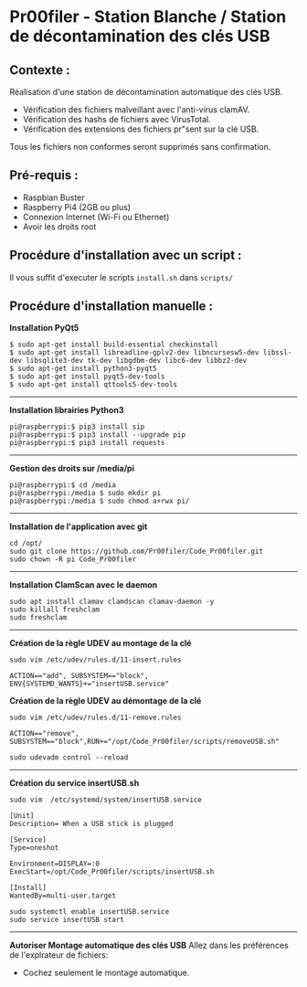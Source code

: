 # Pr00filer - Station Blanche / Station de décontamination des clés USB

## Contexte :

Réalisation d'une station de décontamination automatique des clés USB.  

- Vérification des fichiers malveillant avec l'anti-virus clamAV.
- Vérification des hashs de fichiers avec VirusTotal.
- Vérification des extensions des fichiers pr"sent sur la clé USB.

Tous les fichiers non conformes seront supprimés sans confirmation.  

## Pré-requis :
- Raspbian Buster
- Raspberry Pi4 (2GB ou plus)
- Connexion Internet (Wi-Fi ou Ethernet)
- Avoir les droits root

## Procédure d'installation avec un script :

Il vous suffit d'executer le scripts `install.sh` dans `scripts/`

## Procédure d'installation manuelle :

**Installation PyQt5**
```
$ sudo apt-get install build-essential checkinstall
$ sudo apt-get install libreadline-gplv2-dev libncursesw5-dev libssl-dev libsqlite3-dev tk-dev libgdbm-dev libc6-dev libbz2-dev
$ sudo apt-get install python3-pyqt5  
$ sudo apt-get install pyqt5-dev-tools
$ sudo apt-get install qttools5-dev-tools
```

---

**Installation  librairies Python3**
```
pi@raspberrypi:$ pip3 install sip
pi@raspberrypi:$ pip3 install --upgrade pip
pi@raspberrypi:$ pip3 install requests
```

---


**Gestion des droits sur /media/pi**
```
pi@raspberrypi:$ cd /media
pi@raspberrypi:/media $ sudo mkdir pi 
pi@raspberrypi:/media $ sudo chmod a+rwx pi/
```

---

**Installation de l'application avec git**
```
cd /opt/
sudo git clone https://github.com/Pr00filer/Code_Pr00filer.git
sudo chown -R pi Code_Pr00filer
```

---

**Installation ClamScan avec le daemon**
```
sudo apt install clamav clamdscan clamav-daemon -y
sudo killall freshclam
sudo freshclam
```

---

**Création de la règle UDEV au montage de la clé**
```
sudo vim /etc/udev/rules.d/11-insert.rules
```

```
ACTION=="add", SUBSYSTEM=="block", ENV{SYSTEMD_WANTS}+="insertUSB.service"
```

**Création de la règle UDEV au démontage de la clé**
```
sudo vim /etc/udev/rules.d/11-remove.rules
```

```
ACTION=="remove", SUBSYSTEM=="block",RUN+="/opt/Code_Pr00filer/scripts/removeUSB.sh"
```

```
sudo udevadm control --reload
```

---

**Création du service insertUSB.sh**
```
sudo vim  /etc/systemd/system/insertUSB.service
```

```
[Unit]
Description= When a USB stick is plugged

[Service]
Type=oneshot

Environment=DISPLAY=:0
ExecStart=/opt/Code_Pr00filer/scripts/insertUSB.sh

[Install]
WantedBy=multi-user.target
```

```
sudo systemctl enable insertUSB.service
sudo service insertUSB start
```

---

**Autoriser Montage automatique des clés USB**
Allez dans les préférences de l'explrateur de fichiers:
- Cochez seulement le montage automatique.


